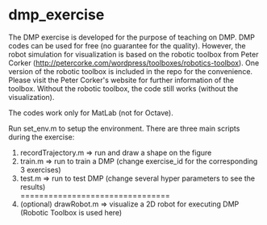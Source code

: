 # dmp_exercise

The DMP exercise is developed for the purpose of teaching on DMP. DMP codes can be used for free (no guarantee for the quality). However, the robot simulation for visualization is based on the robotic toolbox from Peter Corker (http://petercorke.com/wordpress/toolboxes/robotics-toolbox). One version of the robotic toolbox is included in the repo for the convenience. Please visit the Peter Corker's website for further information of the toolbox. Without the robotic toolbox, the code still works (without the visualization). 

The codes work only for MatLab (not for Octave).

Run set_env.m to setup the environment.
There are three main scripts during the exercise:
1) recordTrajectory.m => run and draw a shape on the figure
2) train.m => run to train a DMP (change exercise_id for the corresponding 3 exercises) 
3) test.m => run to test DMP (change several hyper parameters to see the results) \
================================
4) (optional) drawRobot.m => visualize a 2D robot for executing DMP (Robotic Toolbox is used here)
